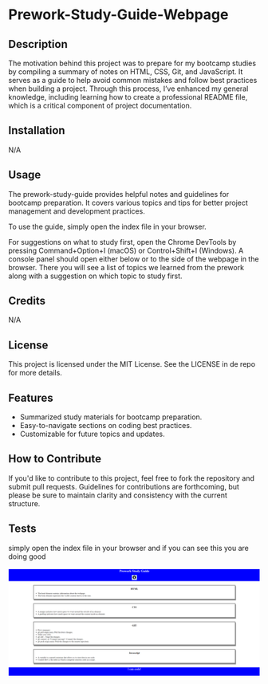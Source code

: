 
# Prework-Study-Guide-Webpage

## Description

The motivation behind this project was to prepare for my bootcamp studies by compiling a summary of notes on HTML, CSS, Git, and JavaScript. It serves as a guide to help avoid common mistakes and follow best practices when building a project. Through this process, I’ve enhanced my general knowledge, including learning how to create a professional README file, which is a critical component of project documentation.


## Installation

N/A

## Usage

The prework-study-guide provides helpful notes and guidelines for bootcamp preparation. It covers various topics and tips for better project management and development practices.

To use the guide, simply open the index file in your browser.

For suggestions on what to study first, open the Chrome DevTools by pressing Command+Option+I (macOS) or Control+Shift+I (Windows). A console panel should open either below or to the side of the webpage in the browser. There you will see a list of topics we learned from the prework along with a suggestion on which topic to study first.


## Credits

N/A

## License

This project is licensed under the MIT License. See the LICENSE in de repo for more details.


## Features

- Summarized study materials for bootcamp preparation.
- Easy-to-navigate sections on coding best practices.
- Customizable for future topics and updates.

## How to Contribute

If you'd like to contribute to this project, feel free to fork the repository and submit pull requests. Guidelines for contributions are forthcoming, but please be sure to maintain clarity and consistency with the current structure.

## Tests

simply open the index file in your browser and if you can see this you are doing good

![ops! something it's not ok](assets/images/test.png)